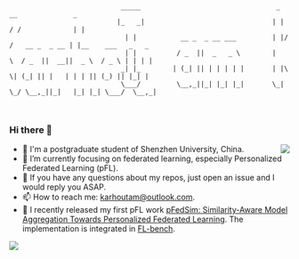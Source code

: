 ```
                                         
                            _____                                  _   __              _                   
                           |_   _|                                | | / /             | |                  
                             | |           __ _  _ __ ___         | |/ /   __ _  _ __ | |__    ___   _   _ 
                             | |          / _  ||  _   _ \        |    \  / _  ||  __||  _ \  / _ \ | | | |
                            _| |_        | (_| || | | | | |       | |\  \| (_| || |   | | | || (_) || |_| |
                            \___/         \__,_||_| |_| |_|       \_| \_/ \__,_||_|   |_| |_| \___/  \__,_|
                                                                                               
                                                                                                  

```

### Hi there 👋

<img align="right" src="https://github-readme-stats.vercel.app/api?username=KarhouTam&show_icons=true&count_private=true&theme=transparent" />

 
 - 🤖 I'm a postgraduate student of Shenzhen University, China.
 - 🌱 I’m currently focusing on federated learning, especially Personalized Federated Learning (pFL).
 - 👀 If you have any questions about my repos, just open an issue and I would reply you ASAP.
 - 📫 How to reach me: karhoutam@outlook.com.
 - 🎉 I recently released my first pFL work [pFedSim: Similarity-Aware Model Aggregation Towards Personalized Federated Learning](https://arxiv.org/abs/2305.15706). The implementation is integrated in [FL-bench](https://github.com/KarhouTam/FL-bench).


<!-- [![FL-bench](https://github-readme-stats.vercel.app/api/pin/?username=KarhouTam&repo=FL-bench&theme=transparent)](https://github.com/KarhouTam/FL-bench) -->

<img src="https://github-profile-summary-cards.vercel.app/api/cards/profile-details?username=KarhouTam&theme=transparent"/>
